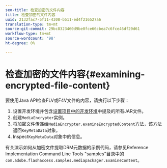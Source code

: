 ```yaml
---
seo-title: 检查加密的文件内容
title: 检查加密的文件内容
uuid: 2132fac7-5f11-4308-b511-ed4f216527a6
translation-type: tm+mt
source-git-commit: 29bc8323460d9be0fce66cbea7c6fce46df20d61
workflow-type: tm+mt
source-wordcount: '98'
ht-degree: 0%

---
```



# 检查加密的文件内容{#examining-encrypted-file-content}

要使用Java API检查FLV或F4V文件的内容，请执行以下步骤：

1. 设置开发环境并包含[设置项目中的开发环境](../../aaxs-protecting-content/content-setting-up-the-sdk/content-setting-up-the-dev-env.md)中提及的所有JAR文件。
1. 创建`MediaEncrypter`实例。
1. 将加密文件传递给`MediaEncrypter.examineEncryptedContent`方法，该方法返回`KeyMetaData`对象。
1. Inspect`KeyMetaData`对象中的信息。

有关演示如何从加密文件提取DRM元数据的示例代码，请参见Reference Implementation Command Line Tools &quot;samples&quot;目录中的`com.adobe.flashaccess.samples.mediapackager.ExamineContent`。
